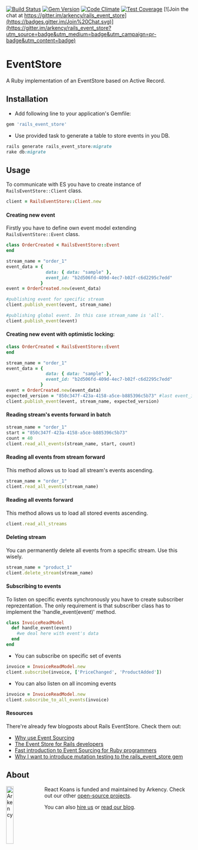 [![Build Status](https://travis-ci.org/arkency/rails_event_store.svg?branch=master)](https://travis-ci.org/arkency/rails_event_store)
[![Gem Version](https://badge.fury.io/rb/rails_event_store.svg)](http://badge.fury.io/rb/rails_event_store)
[![Code Climate](https://codeclimate.com/github/arkency/rails_event_store/badges/gpa.svg)](https://codeclimate.com/github/arkency/rails_event_store)
[![Test Coverage](https://codeclimate.com/github/arkency/rails_event_store/badges/coverage.svg)](https://codeclimate.com/github/arkency/rails_event_store)
[![Join the chat at https://gitter.im/arkency/rails_event_store](https://badges.gitter.im/Join%20Chat.svg)](https://gitter.im/arkency/rails_event_store?utm_source=badge&utm_medium=badge&utm_campaign=pr-badge&utm_content=badge)

# EventStore

A Ruby implementation of an EventStore based on Active Record.

## Installation

* Add following line to your application's Gemfile:

```ruby
gem 'rails_event_store'
```

* Use provided task to generate a table to store events in you DB.

```ruby
rails generate rails_event_store:migrate
rake db:migrate
```

## Usage

To communicate with ES you have to create instance of `RailsEventStore::Client` class.

```ruby
client = RailsEventStore::Client.new
```

#### Creating new event

Firstly you have to define own event model extending `RailsEventStore::Event` class.

```ruby
class OrderCreated < RailsEventStore::Event
end
```

```ruby
stream_name = "order_1"
event_data = {
               data: { data: "sample" },
               event_id: "b2d506fd-409d-4ec7-b02f-c6d2295c7edd"
             }
event = OrderCreated.new(event_data)

#publishing event for specific stream
client.publish_event(event, stream_name)

#publishing global event. In this case stream_name is 'all'.
client.publish_event(event)
```

#### Creating new event with optimistic locking:

```ruby
class OrderCreated < RailsEventStore::Event
end
```

```ruby
stream_name = "order_1"
event_data = {
               data: { data: "sample" },
               event_id: "b2d506fd-409d-4ec7-b02f-c6d2295c7edd"
             }
event = OrderCreated.new(event_data)
expected_version = "850c347f-423a-4158-a5ce-b885396c5b73" #last event_id
client.publish_event(event, stream_name, expected_version)
```

#### Reading stream's events forward in batch

```ruby
stream_name = "order_1"
start = "850c347f-423a-4158-a5ce-b885396c5b73"
count = 40
client.read_all_events(stream_name, start, count)
```

#### Reading all events from stream forward

This method allows us to load all stream's events ascending.

```ruby
stream_name = "order_1"
client.read_all_events(stream_name)
```

#### Reading all events forward

This method allows us to load all stored events ascending.

```ruby
client.read_all_streams
```

#### Deleting stream

You can permanently delete all events from a specific stream. Use this wisely.

```ruby
stream_name = "product_1"
client.delete_stream(stream_name)
```

#### Subscribing to events

To listen on specific events synchronously you have to create subscriber reprezentation. The only requirement is that subscriber class has to implement the 'handle_event(event)' method.

```ruby
class InvoiceReadModel
  def handle_event(event)
    #we deal here with event's data
  end
end
```

* You can subscribe on specific set of events

```ruby
invoice = InvoiceReadModel.new
client.subscribe(invoice, ['PriceChanged', 'ProductAdded'])
```

* You can also listen on all incoming events

```ruby
invoice = InvoiceReadModel.new
client.subscribe_to_all_events(invoice)
```

#### Resources

There're already few blogposts about Rails EventStore. Check them out:

* [Why use Event Sourcing](http://blog.arkency.com/2015/03/why-use-event-sourcing/)
* [The Event Store for Rails developers](http://blog.arkency.com/2015/04/the-event-store-for-rails-developers/)
* [Fast introduction to Event Sourcing for Ruby programmers](http://blog.arkency.com/2015/03/fast-introduction-to-event-sourcing-for-ruby-programmers/)
* [Why I want to introduce mutation testing to the rails_event_store gem](http://blog.arkency.com/2015/04/why-i-want-to-introduce-mutation-testing-to-the-rails-event-store-gem/)

## About

<img src="http://arkency.com/images/arkency.png" alt="Arkency" width="20%" align="left" />

React Koans is funded and maintained by Arkency. Check out our other [open-source projects](https://github.com/arkency).

You can also [hire us](http://arkency.com) or [read our blog](http://blog.arkency.com).
